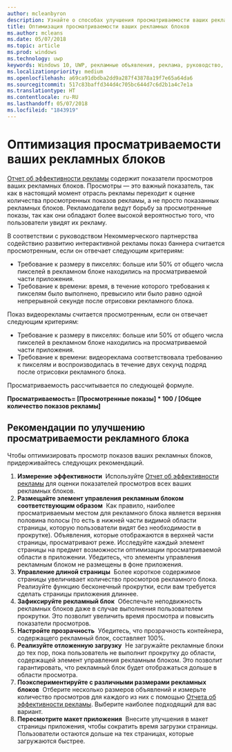 ```yaml
---
author: mcleanbyron
description: Узнайте о способах улучшения просматриваемости ваших рекламных блоков.
title: Оптимизация просматриваемости ваших рекламных блоков
ms.author: mcleans
ms.date: 05/07/2018
ms.topic: article
ms.prod: windows
ms.technology: uwp
keywords: Windows 10, UWP, рекламные объявления, реклама, руководство, просмотры
ms.localizationpriority: medium
ms.openlocfilehash: a69ca91dbdba2dd9a287f43878a19f7e65a64da6
ms.sourcegitcommit: 517c83baffd344d4c705bc644d7c6d2b1a4c7e1a
ms.translationtype: HT
ms.contentlocale: ru-RU
ms.lasthandoff: 05/07/2018
ms.locfileid: "1843919"
---
```

# <a name="optimize-the-viewability-of-your-ad-units"></a>Оптимизация просматриваемости ваших рекламных блоков

[Отчет об эффективности рекламы](../publish/advertising-performance-report.md) содержит показатели просмотров ваших рекламных блоков. Просмотры — это важный показатель, так как в настоящий момент отрасль рекламы переходит к оценке количества просмотренных показов рекламы, а не просто показанных рекламных блоков. Рекламодатели ведут борьбу за просмотренные показы, так как они обладают более высокой вероятностью того, что пользователи увидят их рекламу.  

В соответствии с руководством Некоммерческого партнерства содействию развитию интерактивной рекламы показ баннера считается просмотренным, если он отвечает следующим критериям:

* Требование к размеру в пикселях: больше или 50% от общего числа пикселей в рекламном блоке находились на просматриваемой части приложения.
* Требование к времени: время, в течение которого требования к пикселям было выполнено, превысило или было равно одной непрерывной секунде после отрисовки рекламного блока.

Показ видеорекламы считается просмотренным, если он отвечает следующим критериям:

* Требование к размеру в пикселях: больше или 50% от общего числа пикселей в рекламном блоке находились на просматриваемой части приложения.
* Требование к времени: видеореклама соответствовала требованию к пикселям и воспроизводилась в течение двух секунд подряд после отрисовки рекламного блока.

Просматриваемость рассчитывается по следующей формуле.

**Просматриваемость= [Просмотренные показы] * 100 / [Общее количество показов рекламы]**

## <a name="guidelines-to-improve-ad-unit-viewability"></a>Рекомендации по улучшению просматриваемости рекламного блока

Чтобы оптимизировать просмотр показов ваших рекламных блоков, придерживайтесь следующих рекомендаций.

1. **Измерение эффективности**&nbsp;&nbsp;Используйте [Отчет об эффективности рекламы](../publish/advertising-performance-report.md) для оценки показателей просмотров всех ваших рекламных блоков.
2.  **Размещайте элемент управления рекламным блоком соответствующим образом**&nbsp;&nbsp;Как правило, наиболее просматриваемым местом для рекламного блока является верхняя половина полосы (то есть в нижней части видимой области страницы, которую пользователи видят без необходимости в прокрутке). Объявления, которые отображаются в верхней части страницы, просматривают реже. Исследуйте каждый элемент страницы на предмет возможности оптимизации просматриваемой области в приложении. Убедитесь, что элементы управления рекламным блоком не размещены в фоне приложения.
3.  **Управление длиной страницы**&nbsp;&nbsp;Более короткое содержимое страницы увеличивает количество просмотров рекламного блока. Реализуйте функцию бесконечный прокрутки, если вам требуется сделать страницы приложения длиннее.
4.  **Зафиксируйте рекламный блок**&nbsp;&nbsp;Обеспечьте неподвижность рекламных блоков даже в случае выполнения пользователем прокрутки. Это позволит увеличить время просмотра и повысить показатели просмотров.
5.  **Настройте прозрачность**&nbsp;&nbsp;Убедитесь, что прозрачность контейнера, содержащего рекламный блок, составляет 100%.
6.  **Реализуйте отложенную загрузку**&nbsp;&nbsp;Не загружайте рекламные блоки до тех пор, пока пользователь не выполнит прокрутку до области, содержащей элемент управления рекламным блоком. Это позволит гарантировать, что рекламный блок будет отображаться дольше в области просмотра.
7.  **Поэкспериментируйте с различными размерами рекламных блоков**&nbsp;&nbsp;Отберите несколько размеров объявлений и измерьте количество просмотров для каждого из них с помощью [Отчета об эффективности рекламы](../publish/advertising-performance-report.md). Выберите наиболее подходящий для вас вариант.
8.  **Пересмотрите макет приложения**&nbsp;&nbsp;Внесите улучшения в макет страницы приложения, чтобы сократить время загрузки страницы. Пользователи остаются дольше на тех страницах, которые загружаются быстрее.
